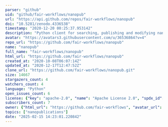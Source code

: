 ```yaml
---
parser: "github"
uid: "github/fair-workflows/nanopub"
url: "https://api.github.com/repos/fair-workflows/nanopub"
doi: "10.5281/zenodo.4336538"
timestamp: "2020-12-20 00:25:37.953142"
description: "Python client for searching, publishing and modifying nanopublications."
avatar: "https://avatars3.githubusercontent.com/u/36536864?v=4"
repo_url: "https://github.com/fair-workflows/nanopub"
name: "nanopub"
full_name: "fair-workflows/nanopub"
html_url: "https://github.com/fair-workflows/nanopub"
created_at: "2020-10-08T06:07:14Z"
updated_at: "2020-12-17T12:47:52Z"
clone_url: "https://github.com/fair-workflows/nanopub.git"
size: 14667
stargazers_count: 4
watchers_count: 4
language: "Python"
open_issues_count: 6
license: {"key": "apache-2.0", "name": "Apache License 2.0", "spdx_id": "Apache-2.0", "url": "https://api.github.com/licenses/apache-2.0", "node_id": "MDc6TGljZW5zZTI="}
subscribers_count: 7
owner: {"html_url": "https://github.com/fair-workflows", "avatar_url": "https://avatars3.githubusercontent.com/u/36536864?v=4", "login": "fair-workflows", "type": "Organization"}
topics: ["nanopublications"]
date: "2025-02-15 14:23:01.220842"
---
```


